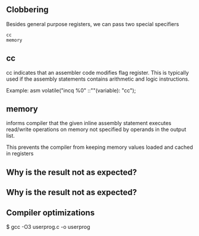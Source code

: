 Clobbering
----------

Besides general purpose registers, we can pass two special specifiers

	cc
	memory

cc
--------

cc indicates that an assembler code modifies flag register.
This is typically used if the assembly statements contains arithmetic and logic instructions.

Example: asm volatile("incq %0" ::""(variable): "cc");

memory
-----------

informs compiler that the given inline assembly statement executes read/write operations on memory not specified by operands in the output list.

This prevents the compiler from keeping memory values loaded and cached in registers


Why is the result not as expected?
------------------------------------

Why is the result not as expected?
------------------------------------

Compiler optimizations
-------------------------------------
$ gcc -O3 userprog.c -o userprog

